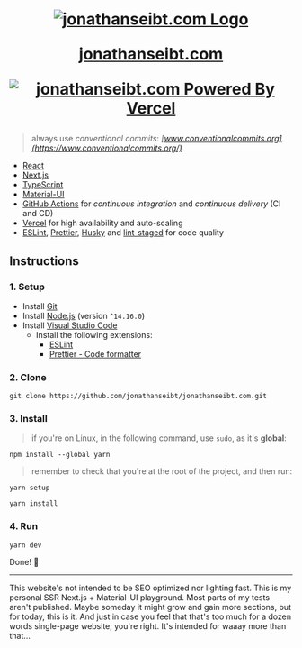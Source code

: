 <h1>
  <p align="center">
    <a href="https://jonathanseibt.com/" target="_blank">
      <img src="https://user-images.githubusercontent.com/56838120/113348969-b5452e80-930d-11eb-98dc-0b9fdece8bb8.png" alt="jonathanseibt.com Logo" />
    </a>
  </p>

  <p align="center">
    <a href="https://jonathanseibt.com/" target="_blank">
      jonathanseibt.com
    </a>
  </p>

  <p align="center">
    <a href="https://vercel.com/jonathanseibt/jonathanseibt-com" target="_blank">
      <img src="https://img.shields.io/static/v1?label=powered%20by&message=vercel&color=black&labelColor=black&logoColor=white&style=for-the-badge&logo=vercel&link=https://vercel.com/jonathanseibt/jonathanseibt-com" alt="jonathanseibt.com Powered By Vercel" />
    </a>
  </p>
</h1>

> always use _conventional commits_: _[www.conventionalcommits.org](https://www.conventionalcommits.org/)_

- [React](https://reactjs.org/)
- [Next.js](https://nextjs.org/)
- [TypeScript](https://www.typescriptlang.org/)
- [Material-UI](https://material-ui.com/)
- [GitHub Actions](https://github.com/features/actions/) for _continuous integration_ and _continuous delivery_ (CI and CD)
- [Vercel](https://vercel.com/) for high availability and auto-scaling
- [ESLint](https://eslint.org/), [Prettier](https://prettier.io/), [Husky](https://typicode.github.io/husky/) and [lint-staged](https://github.com/okonet/lint-staged/) for code quality

## Instructions

### 1. Setup

- Install [Git](https://git-scm.com/)
- Install [Node.js](https://nodejs.org/) (version `^14.16.0`)
- Install [Visual Studio Code](https://code.visualstudio.com/)
  - Install the following extensions:
    - [ESLint](https://marketplace.visualstudio.com/items?itemName=dbaeumer.vscode-eslint)
    - [Prettier - Code formatter](https://marketplace.visualstudio.com/items?itemName=esbenp.prettier-vscode/)

### 2. Clone

`git clone https://github.com/jonathanseibt/jonathanseibt.com.git`

### 3. Install

> if you're on Linux, in the following command, use `sudo`, as it's **global**:

`npm install --global yarn`

> remember to check that you're at the root of the project, and then run:

`yarn setup`

`yarn install`

### 4. Run

`yarn dev`

Done! 👏

<hr />

This website's not intended to be SEO optimized nor lighting fast. This is my personal SSR Next.js + Material-UI playground. Most parts of my tests aren't published. Maybe someday it might grow and gain more sections, but for today, this is it. And just in case you feel that that's too much for a dozen words single-page website, you're right. It's intended for waaay more than that...

